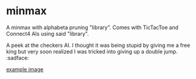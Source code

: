 minmax
======
A minmax with alphabeta pruning "library". Comes with TicTacToe and Connect4 AIs using said "library".

A peek at the checkers AI. I thought it was being stupid by giving me a free king but very soon realized I was tricked into giving up a double jump. :sadface:

[example image](example.png)
